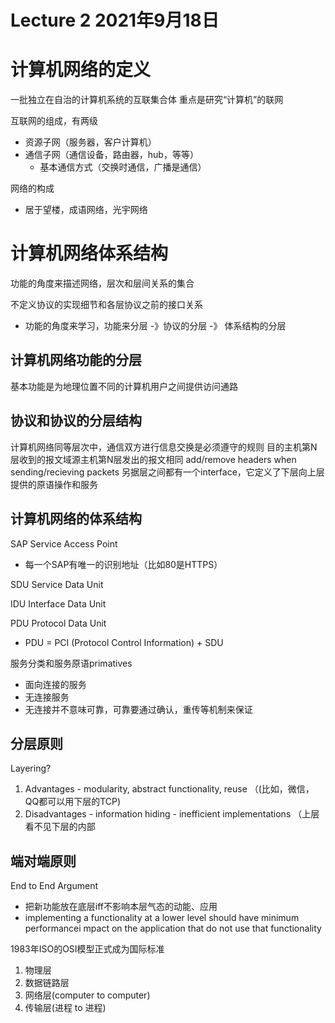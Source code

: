 # Lecture 2 2021年9月18日

# 计算机网络的定义
一批独立在自治的计算机系统的互联集合体
重点是研究“计算机”的联网

互联网的组成，有两级
- 资源子网（服务器，客户计算机） 
- 通信子网（通信设备，路由器，hub，等等）
  - 基本通信方式（交换时通信，广播是通信）
  
网络的构成
- 居于望楼，成语网络，光宇网络

# 计算机网络体系结构
功能的角度来描述网络，层次和层间关系的集合

不定义协议的实现细节和各层协议之前的接口关系
- 功能的角度来学习，功能来分层 -》协议的分层 -》 体系结构的分层

## 计算机网络功能的分层
基本功能是为地理位置不同的计算机用户之间提供访问通路

## 协议和协议的分层结构
计算机网络同等层次中，通信双方进行信息交换是必须遵守的规则
目的主机第N层收到的报文域源主机第N层发出的报文相同
add/remove headers when sending/recieving packets
另据层之间都有一个interface，它定义了下层向上层提供的原语操作和服务
  
## 计算机网络的体系结构

SAP Service Access Point
- 每一个SAP有唯一的识别地址（比如80是HTTPS）

SDU Service Data Unit

IDU Interface Data Unit

PDU Protocol Data Unit
- PDU = PCI (Protocol Control Information) + SDU


服务分类和服务原语primatives
- 面向连接的服务
- 无连接服务
- 无连接并不意味可靠，可靠要通过确认，重传等机制来保证

## 分层原则
Layering?
1. Advantages - modularity, abstract functionality, reuse （(比如，微信，QQ都可以用下层的TCP)
2. Disadvantages - information hiding - inefficient implementations （上层看不见下层的内部

## 端对端原则

End to End Argument
- 把新功能放在底层iff不影响本层气态的动能、应用
- implementing a functionality at a lower level should have minimum performancei mpact on the application that do not use that functionality


1983年ISO的OSI模型正式成为国际标准
1. 物理层
2. 数据链路层
3. 网络层(computer to computer)
4. 传输层(进程 to 进程)

